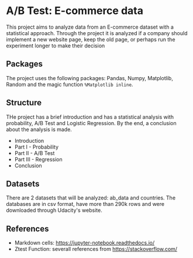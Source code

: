 # A/B Test: E-commerce data

This project aims to analyze data from an E-commerce dataset with a statistical approach. Through the project it is analyzed if a company should implement a new website
page, keep the old page, or perhaps run the experiment longer to make their decision

## Packages

The project uses the following packages: Pandas, Numpy, Matplotlib, Random and the magic function `%Matplotlib inline`.

## Structure

THe project has a brief introduction and has a statistical analysis with probability, A/B Test and Logistic Regression. By the end, a conclusion about the analysis is made.

* Introduction
* Part I - Probability
* Part II - A/B Test
* Part III - Regression
* Conclusion

## Datasets

There are 2 datasets that will be analyzed: ab_data and countries. The databases are in csv format, have more than 290k rows and were downloaded through Udacity's website. 

## References

- Markdown cells: https://jupyter-notebook.readthedocs.io/
- Ztest Function: severall references from https://stackoverflow.com/ 
